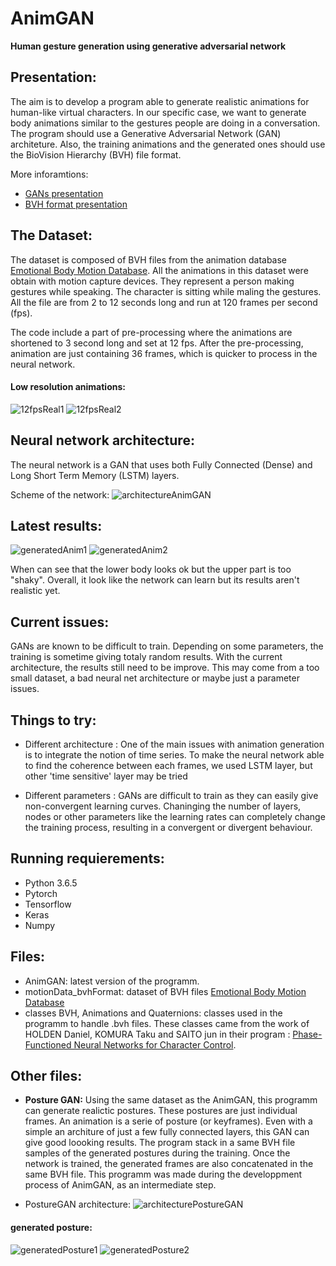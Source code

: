 # **AnimGAN**
**Human gesture generation using generative adversarial network**

## Presentation:

The aim is to develop a program able to generate realistic animations for human-like virtual characters.
In our specific case, we want to generate body animations similar to the gestures people are doing in a conversation.
The program should use a Generative Adversarial Network (GAN) architeture.
Also, the training animations and the generated ones should use the BioVision Hierarchy (BVH) file format.

More inforamtions:
+ [GANs presentation](https://skymind.ai/wiki/generative-adversarial-network-gan)
+ [BVH format presentation](http://www.dcs.shef.ac.uk/intranet/research/public/resmes/CS0111.pdf)

## The Dataset:

The dataset is composed of BVH files from the animation database [Emotional Body Motion Database](http://ebmdb.tuebingen.mpg.de/index.php).
All the animations in this dataset were obtain with motion capture devices. They represent a person making gestures while speaking.
The character is sitting while maling the gestures.
All the file are from 2 to 12 seconds long and run at 120 frames per second (fps).

The code include a part of pre-processing where the animations are shortened to 3 second long and set at 12 fps.
After the pre-processing, animation are just containing 36 frames, which is quicker to process in the neural network.

#### Low resolution animations:
![12fpsReal1](images/12fpsReal1.gif "12 frame per second animation from the real animation dataset")
![12fpsReal2](images/12fpsReal2.gif "12 frame per second animation from the real animation dataset")

## Neural network architecture:

The neural network is a GAN that uses both Fully Connected (Dense) and Long Short Term Memory (LSTM) layers.

Scheme of the network:
![architectureAnimGAN](images/architectureAnimGAN.PNG "animGAN neural network architecture")

## Latest results:
![generatedAnim1](images/generatedAnim1.gif "generated/fake animation")
![generatedAnim2](images/generatedAnim2.gif "generated/fake animation")

When can see that the lower body looks ok but the upper part is too "shaky".
Overall, it look like the network can learn but its results aren't realistic yet.

## Current issues:

GANs are known to be difficult to train. Depending on some parameters, the training is sometime giving totaly random results.
With the current architecture, the results still need to be improve.
This may come from a too small dataset, a bad neural net architecture or maybe just a parameter issues.

## Things to try:

+ Different architecture : One of the main issues with animation generation is to integrate the notion of time series.
To make the neural network able to find the coherence between each frames, we used LSTM layer, but other 'time sensitive' layer may be tried

+ Different parameters : GANs are difficult to train as they can easily give non-convergent learning curves.
Chaninging the number of layers, nodes or other parameters like the learning rates can completely change the training process, resulting in a convergent or divergent behaviour.

## Running requierements:
+ Python 3.6.5
+ Pytorch 
+ Tensorflow
+ Keras
+ Numpy

## Files:
+ AnimGAN: latest version of the programm.
+ motionData_bvhFormat: dataset of BVH files [Emotional Body Motion Database](http://ebmdb.tuebingen.mpg.de/index.php)
+ classes BVH, Animations and Quaternions: classes used in the programm to handle .bvh files.
These classes came from the work of HOLDEN Daniel, KOMURA Taku and SAITO jun in their program : [Phase-Functioned Neural Networks for Character Control](http://theorangeduck.com/page/phase-functioned-neural-networks-character-control).

## Other files:

+ **Posture GAN:**
Using the same dataset as the AnimGAN, this programm can generate realictic postures. These postures are just individual frames.
An animation is a serie of posture (or keyframes). Even with a simple an architure of just a few fully connected layers, this GAN can give good loooking results.
The program stack in a same BVH file samples of the generated postures during the training.
Once the network is trained, the generated frames are also concatenated in the same BVH file.
This programm was made during the developpment process of AnimGAN, as an intermediate step.

- PostureGAN architecture:
![architecturePostureGAN](images/architecturePostureGAN.PNG "PostureGAN neural network architecture")

#### generated posture:
![generatedPosture1](images/generatedPosture1.PNG "generated/fake posture")
![generatedPosture2](images/generatedPosture2.PNG "generated/fake posture")

